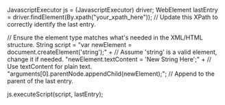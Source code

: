 JavascriptExecutor js = (JavascriptExecutor) driver;
WebElement lastEntry = driver.findElement(By.xpath("your_xpath_here")); // Update this XPath to correctly identify the last entry.

// Ensure the element type matches what's needed in the XML/HTML structure.
String script = "var newElement = document.createElement('string');" +  // Assume 'string' is a valid element, change it if needed.
                "newElement.textContent = 'New String Here';" +  // Use textContent for plain text.
                "arguments[0].parentNode.appendChild(newElement);";  // Append to the parent of the last entry.

js.executeScript(script, lastEntry);

